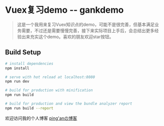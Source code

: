# Vuex复习demo -- gankdemo

> 这是一个我用来复习Vuex知识点的demo，可能不是很完善，但基本满足业务需要，不过还是需要慢慢完善，接下来实际项目上手后，会总结出更多经验出来充实这个demo。喜欢的朋友欢迎star按钮。

## Build Setup

``` bash
# install dependencies
npm install

# serve with hot reload at localhost:8080
npm run dev

# build for production with minification
npm run build

# build for production and view the bundle analyzer report
npm run build --report
```

欢迎访问我的个人博客 [ping'anの博客](http://www.pingan8787.com)